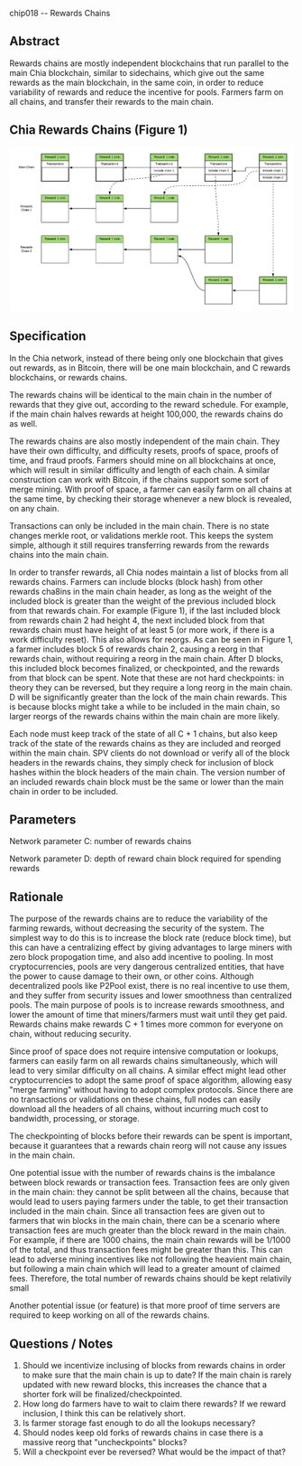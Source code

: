 chip018 -- Rewards Chains

## Abstract

Rewards chains are mostly independent blockchains that run parallel to the main Chia blockchain, similar to sidechains, which give out the same rewards as the main blockchain, in the same coin, in order to reduce variability of rewards and reduce the incentive for pools.
Farmers farm on all chains, and transfer their rewards to the main chain.

## Chia Rewards Chains (Figure 1)
![Chia Rewards Chains](/assets/chip0018/rewards_chains.png "Chia Rewards Chains")

## Specification

In the Chia network, instead of there being only one blockchain that gives out rewards,
as in Bitcoin, there will be one main blockchain, and C rewards blockchains, or rewards chains.

The rewards chains will be identical to the main chain in the number of rewards that they give out, according to the reward schedule.
For example, if the main chain halves rewards at height 100,000, the rewards chains do as well.

The rewards chains are also mostly independent of the main chain.
They have their own difficulty, and difficulty resets, proofs of space, proofs of time, and fraud proofs.
Farmers should mine on all blockchains at once, which will result in similar difficulty and length of each chain. A similar construction can work with Bitcoin, if the chains support some sort of merge mining. With proof of space, a farmer can easily farm on all chains at the same time, by checking their storage whenever a new block is revealed, on any chain.

Transactions can only be included in the main chain. There is no state changes merkle root, or validations merkle root.
This keeps the system simple, although it still requires transferring rewards from the rewards chains into the main chain.


In order to transfer rewards, all Chia nodes maintain a list of blocks from all rewards chains.
Farmers can include blocks (block hash) from other rewards cha8ins in the main chain header, as long as the weight of the included block is greater than the weight of the previous included block from that rewards chain.
For example (Figure 1), if the last included block from rewards chain 2 had height 4, the next included block from that rewards chain must have height of at least 5 (or more work, if there is a work difficulty reset).
This also allows for reorgs. As can be seen in Figure 1, a farmer includes block 5 of rewards chain 2, causing a reorg in that rewards chain, without requiring a reorg in the main chain.
After D blocks, this included block becomes finalized, or checkpointed, and the rewards from that block can be spent.
Note that these are not hard checkpoints: in theory they can be reversed, but they require a long reorg in the main chain.
D will be significantly greater than the lock of the main chain rewards. This is because blocks might take a while to be included in the main chain, so larger reorgs of the rewards chains within the main chain are more likely.


Each node must keep track of the state of all C + 1 chains, but also keep track of the state of the rewards chains as they are included and reorged within the main chain.
SPV clients do not download or verify all of the block headers in the rewards chains, they simply check for inclusion of block hashes within the block headers of the main chain.
The version number of an included rewards chain block must be the same or lower than the main chain in order to be included.

## Parameters
Network parameter C: number of rewards chains

Network parameter D: depth of reward chain block required for spending rewards


## Rationale

The purpose of the rewards chains are to reduce the variability of the farming rewards, without decreasing the security of the system.
The simplest way to do this is to increase the block rate (reduce block time), but this can have a centralizing effect by giving advantages to large miners with zero block propogation time, and also add incentive to pooling.
In most cryptocurrencies, pools are very dangerous centralized entities, that have the power to cause damage to their own, or other coins. Although decentralized pools like P2Pool exist, there is no real incentive to use them, and they suffer from security issues and lower smoothness than centralized pools.
The main purpose of pools is to increase rewards smoothness, and lower the amount of time that miners/farmers must wait until they get paid. Rewards chains make rewards C + 1 times more common for everyone on chain, without reducing security.


Since proof of space does not require intensive computation or lookups, farmers can easily farm on all rewards chains simultaneously, which will lead to very similar difficulty on all chains.
A similar effect might lead other cryptocurrencies to adopt the same proof of space algorithm, allowing easy "merge farming" without having to adopt complex protocols.
Since there are no transactions or validations on these chains, full nodes can easily download all the headers of all chains, without incurring much cost to bandwidth, processing, or storage.

The checkpointing of blocks before their rewards can be spent is important, because it guarantees that a rewards chain reorg will not cause any issues in the main chain.

One potential issue with the number of rewards chains is the imbalance between block rewards or transaction fees.
Transaction fees are only given in the main chain: they cannot be split between all the chains, because that would lead to users paying farmers under the table, to get their transaction included in the main chain.
Since all transaction fees are given out to farmers that win blocks in the main chain, there can be a scenario where transaction fees are much greater than the block reward in the main chain.
For example, if there are 1000 chains, the main chain rewards will be 1/1000 of the total, and thus transaction fees might be greater than this. This can lead to adverse mining incentives like not following the heavient main chain, but following a main chain which will lead to a greater amount of claimed fees.
Therefore, the total number of rewards chains should be kept relativily small


Another potential issue (or feature) is that more proof of time servers are required to keep working on all of the rewards chains.

## Questions / Notes
1. Should we incentivize inclusing of blocks from rewards chains in order to make sure that the main chain is up to date? If the main chain is rarely updated with new reward blocks, this increases the chance that a shorter fork will be finalized/checkpointed.
2. How long do farmers have to wait to claim there rewards? If we reward inclusion, I think this can be relatively short.
3. Is farmer storage fast enough to do all the lookups necessary?
4. Should nodes keep old forks of rewards chains in case there is a massive reorg that "uncheckpoints" blocks?
5. Will a checkpoint ever be reversed? What would be the impact of that?
